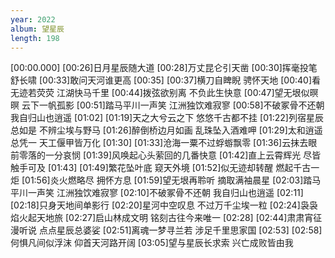 ```yaml
---
year: 2022
album: 望星辰
length: 198
---
```

[00:00.000]
[00:26]日月星辰随大道
[00:28]万丈昆仑引天凿
[00:30]挥毫投笔舒长啸
[00:33]敢问天河谁更高
[00:35]
[00:37]横刀自睥睨 骋怀天地
[00:40]看无迹若荧荧 江湖快马千里
[00:44]拨弦欲别离 不负此生快意
[00:47]望无垠似暝暝 云下一帆孤影
[00:51]踏马平川一声笑 江洲独饮难寂寥
[00:58]不破冢骨不还朝 我自归山也逍遥
[01:02]
[01:19]天之大兮云之下 悠悠千古都不挂
[01:22]列宿星辰总如是 不辨尘埃与野马
[01:26]醉倒桥边月如画 乱珠坠入酒难呷
[01:29]太和逍遥总凭一 天工偃甲皆万化
[01:30]
[01:33]沧海一粟不过蜉蝣飘零
[01:36]云抹去眼前零落的一分哀悯
[01:39]风唤起心头萦回的几番快意
[01:42]直上云霄辉光 尽皆触手可及
[01:43]
[01:49]繁花坠叶底 窥天外境
[01:52]似无迹却转醒 燃起千古一炬
[01:56]炎火燃略尽 拥怀方息
[01:59]望无垠再聆听 摘取满袖晨星
[02:03]踏马平川一声笑 江洲独饮难寂寥
[02:10]不破冢骨不还朝 我自归山也逍遥
[02:11]
[02:18]只身天地间单影行
[02:20]星河中空叹息 不过万千尘埃一粒
[02:24]袅袅焰火起天地旅
[02:27]启山林成文明 铭刻古往今来唯一
[02:28]
[02:44]肃肃宵征漫听说 点点星辰总婆娑
[02:51]离魂一梦寻兰若 涉足千里思家国
[02:53]
[02:58]何惧凡间似浮沫 仰首天河路开阔
[03:05]望与星辰长求索 兴亡成败皆由我
